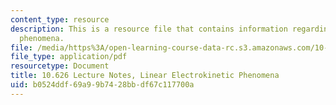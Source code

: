 ```yaml
---
content_type: resource
description: This is a resource file that contains information regarding linear electrokinetic
  phenomena.
file: /media/https%3A/open-learning-course-data-rc.s3.amazonaws.com/10-626-electrochemical-energy-systems-spring-2014/b0524ddf69a99b7428bbdf67c117700a_MIT10_626S14_S11lec30.pdf
file_type: application/pdf
resourcetype: Document
title: 10.626 Lecture Notes, Linear Electrokinetic Phenomena
uid: b0524ddf-69a9-9b74-28bb-df67c117700a
---
```

